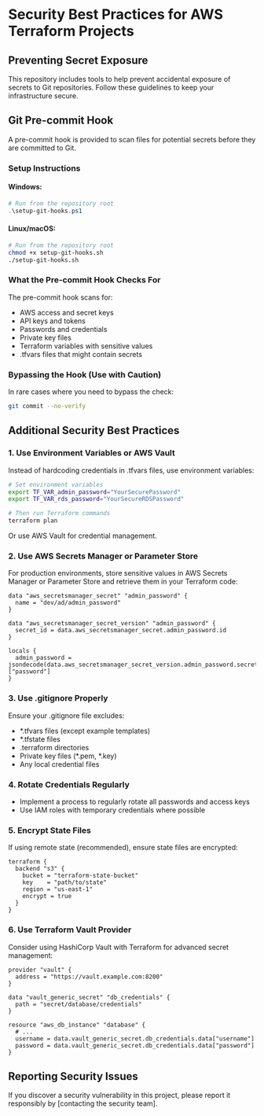 # Security Best Practices for AWS Terraform Projects

## Preventing Secret Exposure

This repository includes tools to help prevent accidental exposure of secrets to Git repositories. Follow these guidelines to keep your infrastructure secure.

## Git Pre-commit Hook

A pre-commit hook is provided to scan files for potential secrets before they are committed to Git.

### Setup Instructions

#### Windows:
```powershell
# Run from the repository root
.\setup-git-hooks.ps1
```

#### Linux/macOS:
```bash
# Run from the repository root
chmod +x setup-git-hooks.sh
./setup-git-hooks.sh
```

### What the Pre-commit Hook Checks For

The pre-commit hook scans for:
- AWS access and secret keys
- API keys and tokens
- Passwords and credentials
- Private key files
- Terraform variables with sensitive values
- .tfvars files that might contain secrets

### Bypassing the Hook (Use with Caution)

In rare cases where you need to bypass the check:
```bash
git commit --no-verify
```

## Additional Security Best Practices

### 1. Use Environment Variables or AWS Vault

Instead of hardcoding credentials in .tfvars files, use environment variables:

```bash
# Set environment variables
export TF_VAR_admin_password="YourSecurePassword"
export TF_VAR_rds_password="YourSecureRDSPassword"

# Then run Terraform commands
terraform plan
```

Or use AWS Vault for credential management.

### 2. Use AWS Secrets Manager or Parameter Store

For production environments, store sensitive values in AWS Secrets Manager or Parameter Store and retrieve them in your Terraform code:

```hcl
data "aws_secretsmanager_secret" "admin_password" {
  name = "dev/ad/admin_password"
}

data "aws_secretsmanager_secret_version" "admin_password" {
  secret_id = data.aws_secretsmanager_secret.admin_password.id
}

locals {
  admin_password = jsondecode(data.aws_secretsmanager_secret_version.admin_password.secret_string)["password"]
}
```

### 3. Use .gitignore Properly

Ensure your .gitignore file excludes:
- *.tfvars files (except example templates)
- *.tfstate files
- .terraform directories
- Private key files (*.pem, *.key)
- Any local credential files

### 4. Rotate Credentials Regularly

- Implement a process to regularly rotate all passwords and access keys
- Use IAM roles with temporary credentials where possible

### 5. Encrypt State Files

If using remote state (recommended), ensure state files are encrypted:

```hcl
terraform {
  backend "s3" {
    bucket = "terraform-state-bucket"
    key    = "path/to/state"
    region = "us-east-1"
    encrypt = true
  }
}
```

### 6. Use Terraform Vault Provider

Consider using HashiCorp Vault with Terraform for advanced secret management:

```hcl
provider "vault" {
  address = "https://vault.example.com:8200"
}

data "vault_generic_secret" "db_credentials" {
  path = "secret/database/credentials"
}

resource "aws_db_instance" "database" {
  # ...
  username = data.vault_generic_secret.db_credentials.data["username"]
  password = data.vault_generic_secret.db_credentials.data["password"]
}
```

## Reporting Security Issues

If you discover a security vulnerability in this project, please report it responsibly by [contacting the security team].